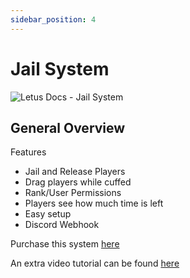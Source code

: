 ```yaml
---
sidebar_position: 4
---
```


# Jail System

![Letus Docs - Jail System](https://www.letusentertainment.com/cdn/shop/files/Screenshot_1.jpg?v=1683493401&width=610)

## General Overview

Features
- Jail and Release Players
- Drag players while cuffed
- Rank/User Permissions
- Players see how much time is left
- Easy setup
- Discord Webhook

Purchase this system [here](https://www.letusentertainment.com/products/jail-system)

An extra video tutorial can be found [here](https://youtu.be/dDQwIlN3xKA)